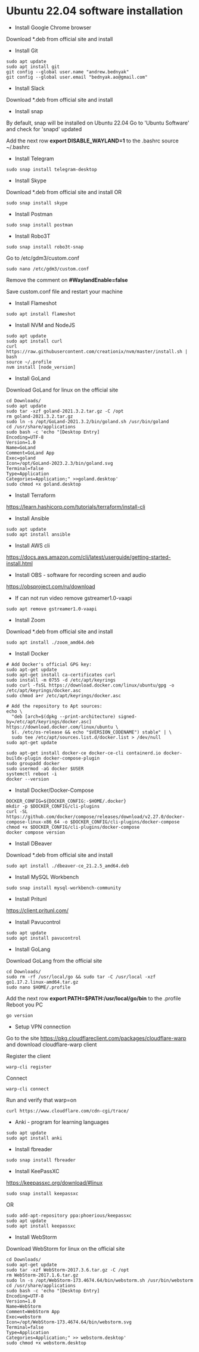 # Ubuntu 22.04 software installation

- Install Google Chrome browser

Download *.deb from official site and install

- Install Git
```
sudo apt update
sudo apt install git
git config --global user.name "andrew.bednyak"
git config --global user.email "bednyak.ao@gmail.com"
```

- Install Slack
  
Download *.deb from official site and install

- Install snap

By default, snap will be installed on Ubuntu 22.04
Go to 'Ubuntu Software' and check for 'snapd' updated

Add the next row **export DISABLE_WAYLAND=1** to the .bashrc
source ~/.bashrc

- Install Telegram
```
sudo snap install telegram-desktop
```

- Install Skype

Download *.deb from official site and install
  OR

```
sudo snap install skype
```

- Install Postman
```
sudo snap install postman
```

- Install Robo3T
```
sudo snap install robo3t-snap
```
Go to /etc/gdm3/custom.conf

```
sudo nano /etc/gdm3/custom.conf
```

Remove the comment on **#WaylandEnable=false**

Save custom.conf file and restart your machine

- Install Flameshot

```
sudo apt install flameshot
```

- Install NVM and NodeJS

```
sudo apt update
sudo apt install curl
curl https://raw.githubusercontent.com/creationix/nvm/master/install.sh | bash
source ~/.profile
nvm install [node_version]
```

- Install GoLand

Download GoLand for linux on the official site

```
cd Downloads/
sudo apt update
sudo tar -xzf goland-2021.3.2.tar.gz -C /opt
rm goland-2021.3.2.tar.gz
sudo ln -s /opt/GoLand-2021.3.2/bin/goland.sh /usr/bin/goland
cd /usr/share/applications
sudo bash -c 'echo "[Desktop Entry]
Encoding=UTF-8
Version=1.0
Name=GoLand
Comment=GoLand App
Exec=goland
Icon=/opt/GoLand-2023.2.3/bin/goland.svg
Terminal=false
Type=Application
Categories=Application;" >>goland.desktop'
sudo chmod +x goland.desktop
```

- Install Terraform

https://learn.hashicorp.com/tutorials/terraform/install-cli

- Install Ansible
```
sudo apt update
sudo apt install ansible
```

- Install AWS cli

https://docs.aws.amazon.com/cli/latest/userguide/getting-started-install.html

- Install OBS - software for recording screen and audio

https://obsproject.com/ru/download

- If can not run video remove gstreamer1.0-vaapi
```
sudo apt remove gstreamer1.0-vaapi
```

- Install Zoom

Download *.deb from official site and install
```
sudo apt install ./zoom_amd64.deb
```

- Install Docker
```
# Add Docker's official GPG key:
sudo apt-get update
sudo apt-get install ca-certificates curl
sudo install -m 0755 -d /etc/apt/keyrings
sudo curl -fsSL https://download.docker.com/linux/ubuntu/gpg -o /etc/apt/keyrings/docker.asc
sudo chmod a+r /etc/apt/keyrings/docker.asc

# Add the repository to Apt sources:
echo \
  "deb [arch=$(dpkg --print-architecture) signed-by=/etc/apt/keyrings/docker.asc] https://download.docker.com/linux/ubuntu \
  $(. /etc/os-release && echo "$VERSION_CODENAME") stable" | \
  sudo tee /etc/apt/sources.list.d/docker.list > /dev/null
sudo apt-get update

sudo apt-get install docker-ce docker-ce-cli containerd.io docker-buildx-plugin docker-compose-plugin
sudo groupadd docker
sudo usermod -aG docker $USER
systemctl reboot -i
docker --version
```

- Install Docker/Docker-Compose
```
DOCKER_CONFIG=${DOCKER_CONFIG:-$HOME/.docker}
mkdir -p $DOCKER_CONFIG/cli-plugins
curl -SL https://github.com/docker/compose/releases/download/v2.27.0/docker-compose-linux-x86_64 -o $DOCKER_CONFIG/cli-plugins/docker-compose
chmod +x $DOCKER_CONFIG/cli-plugins/docker-compose
docker compose version
```

- Install DBeaver

Download *.deb from official site and install

```
sudo apt install ./dbeaver-ce_21.2.5_amd64.deb
```

- Install MySQL Workbench
```
sudo snap install mysql-workbench-community
```

- Install Pritunl

https://client.pritunl.com/

- Install Pavucontrol
```
sudo apt update
sudo apt install pavucontrol
```

- Install GoLang

Download GoLang from the official site

```
cd Downloads/
sudo rm -rf /usr/local/go && sudo tar -C /usr/local -xzf go1.17.2.linux-amd64.tar.gz
sudo nano $HOME/.profile
```

Add the next row **export PATH=$PATH:/usr/local/go/bin** to the .profile
Reboot you PC
```
go version
```

- Setup VPN connection

Go to the site https://pkg.cloudflareclient.com/packages/cloudflare-warp and download cloudflare-warp client

Register the client 
```
warp-cli register
```

Connect 
```
warp-cli connect
```

Run and verify that warp=on
```
curl https://www.cloudflare.com/cdn-cgi/trace/ 
```


- Anki - program for learning languages
```
sudo apt update
sudo apt install anki
```

- Install fbreader
```
sudo snap install fbreader
```

- Install KeePassXC

https://keepassxc.org/download/#linux

```
sudo snap install keepassxc
```

OR

```
sudo add-apt-repository ppa:phoerious/keepassxc
sudo apt update
sudo apt install keepassxc
```

- Install WebStorm

Download WebStorm for linux on the official site

```
cd Downloads/
sudo apt-get update
sudo tar -xzf WebStorm-2017.3.6.tar.gz -C /opt
rm WebStorm-2017.1.6.tar.gz
sudo ln -s /opt/WebStorm-173.4674.64/bin/webstorm.sh /usr/bin/webstorm
cd /usr/share/applications
sudo bash -c 'echo "[Desktop Entry]
Encoding=UTF-8
Version=1.0
Name=WebStorm
Comment=WebStorm App
Exec=webstorm
Icon=/opt/WebStorm-173.4674.64/bin/webstorm.svg
Terminal=false
Type=Application
Categories=Application;" >> webstorm.desktop'
sudo chmod +x webstorm.desktop
```
